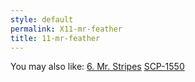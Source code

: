 ```yaml
---
style: default
permalink: X11-mr-feather
title: 11-mr-feather
---
```

You may also like:
[6. Mr. Stripes](http://scp-wiki.net/6-mr-stripes)
[SCP-1550](http://scp-wiki.net/scp-1550)